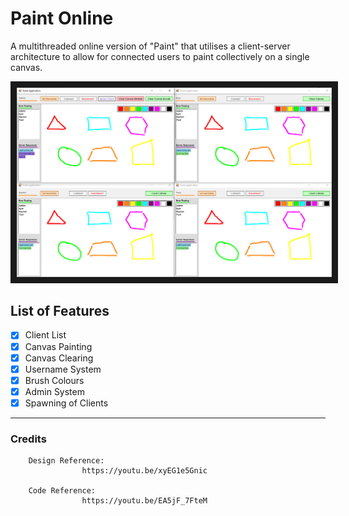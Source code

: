 # Paint Online

A multithreaded online version of "Paint" that utilises a client-server architecture to allow for connected users to paint collectively on a single canvas.

<img src="Assets/Paint Demo.png" alt="Paint Application Demo 1" border="10" />

## List of Features

- [x] Client List
- [x] Canvas Painting
- [x] Canvas Clearing
- [x] Username System
- [x] Brush Colours
- [x] Admin System
- [x] Spawning of Clients

---

### Credits

        Design Reference:
                    https://youtu.be/xyEG1e5Gnic
                    
        Code Reference:
                    https://youtu.be/EA5jF_7FteM
